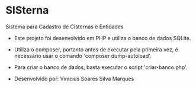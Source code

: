 # SISterna
Sistema para Cadastro de Cisternas e Entidades

- Este projeto foi desenvolvido em PHP e utiliza o banco de dados SQLite.
- Utiliza o composer, portanto antes de executar pela primeira vez, é necessário usar o comando 'composer dump-autoload'.
- Para criar o banco de dados, basta executar o script 'criar-banco.php'.


- Desenvolvido por: Vinicius Soares Silva Marques
